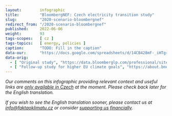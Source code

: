 ```yaml
---
layout:        infographic
title:         "BloombergNEF: Czech electricity transition study"
slug:          "2020-scenario-bloombergnef"
redirect_from: "/2020-scenario-bloombergnef"
published:     2022-06-06
weight:        93
tags-scopes:   [ cz ]
tags-topics:   [ energy, policies ]
caption:       "TODO: Fill in the caption"
data-our:      "https://docs.google.com/spreadsheets/d/14CB428mF-_iHTgrLb2Dd0zJZ4xHUMdGhbr_FZ2fZy6k/edit"
data-orig:
  - [ "Original study", "https://data.bloomberglp.com/professional/sites/24/BNEF-white-paper-EU-coal-transition-Final-6-July.pdf" ]
  - [ "Follow-up study for higher EU climate goals", "https://about.bnef.com/blog/decarbonization-of-eastern-europes-energy-mix-key-to-higher-eu-climate-goals/" ]
---
```


_Our comments on this infographic providing relevant context and useful links are [only available in Czech](https://faktaoklimatu.cz/studie/2020-scenar-bloombergnef) at the moment. Please check back later for the English translation._

_If you wish to see the English translation sooner, please contact us at [info@faktaoklimatu.cz](mailto:info@faktaoklimatu.cz) or consider [supporting us financially](https://www.darujme.cz/projekt/1203742)._
